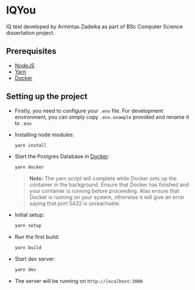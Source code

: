 # IQYou

IQ test developed by Armintas Zadeika as part of BSc Computer Science dissertation project.

## Prerequisites

- <a href="https://nodejs.org/en">NodeJS</a>
- <a href="https://yarnpkg.com/">Yarn</a>
- <a href="https://www.docker.com/">Docker</a>

## Setting up the project

- Firstly, you need to configure your `.env` file. For development environment, you can simply copy `.env.example` provided and rename it to `.env`

- Installing node modules:

  ```sh
  yarn install
  ```

- Start the Postgres Database in [Docker](https://www.docker.com/get-started):

  ```sh
  yarn docker
  ```

  > **Note:** The yarn script will complete while Docker sets up the container in the background. Ensure that Docker has finished and your container is running before proceeding. Also ensure that Docker is running on your system, otherwise it will give an error saying that port 5432 is unreachable.

- Initial setup:

  ```sh
  yarn setup
  ```

- Run the first build:

  ```sh
  yarn build
  ```

- Start dev server:

  ```sh
  yarn dev
  ```

- The server will be running on `http://localhost:3000`
